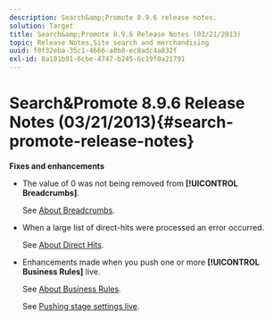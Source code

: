 ```yaml
---
description: Search&amp;Promote 8.9.6 release notes.
solution: Target
title: Search&amp;Promote 8.9.6 Release Notes (03/21/2013)
topic: Release Notes,Site search and merchandising
uuid: f0f32eba-35c1-4666-a0b8-ec8adc4a832f
exl-id: 8a101b91-6cbe-4747-b245-6c19f0a21791
---
```

# Search&amp;Promote 8.9.6 Release Notes (03/21/2013){#search-promote-release-notes}

 **Fixes and enhancements**

* The value of 0 was not being removed from **[!UICONTROL Breadcrumbs]**.

  See [About Breadcrumbs](../c-about-design-menu/c-about-breadcrumbs.md#concept_FB8A943C594A4A1593B118141DA61F03). 

* When a large list of direct-hits were processed an error occurred.

  See [About Direct Hits](../c-about-rules-menu/c-about-direct-hits.md#concept_C5EE074A19FD4D5B8DD21DB575E35565). 

* Enhancements made when you push one or more **[!UICONTROL Business Rules]** live.

  See [About Business Rules](../c-about-rules-menu/c-about-business-rules.md#concept_2A93D76216754D3D8412CDEA00BD26BD).

  See [Pushing stage settings live](../c-about-staging.md#task_44306783B4C0408AAA58B471DAF2D9A4).
